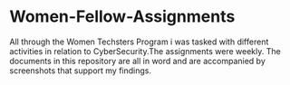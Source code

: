# Women-Fellow-Assignments
All through the Women Techsters Program i was tasked with different activities in relation to CyberSecurity.The assignments were weekly. The documents in this repository are all in word and are accompanied by screenshots that support my findings.
